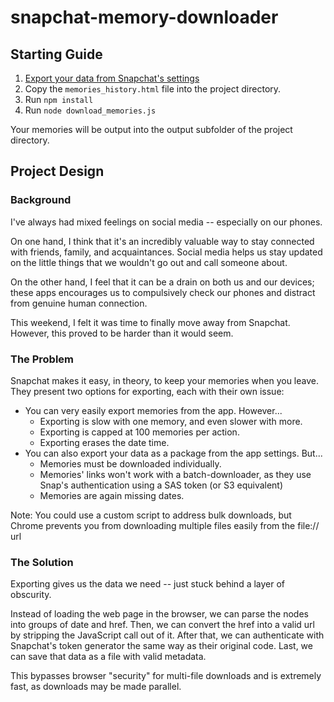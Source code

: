 # snapchat-memory-downloader

## Starting Guide

1. [Export your data from Snapchat's settings](https://support.snapchat.com/en-US/a/download-my-data)
2. Copy the `memories_history.html` file into the project directory.
3. Run `npm install`
4. Run `node download_memories.js`

Your memories will be output into the output subfolder of the project directory.

## Project Design
### Background

I've always had mixed feelings on social media -- especially on our phones.

On one hand, I think that it's an incredibly valuable way to stay connected with friends, family, and acquaintances.
Social media helps us stay updated on the little things that we wouldn't go out and call someone about.

On the other hand, I feel that it can be a drain on both us and our devices;
these apps encourages us to compulsively check our phones and distract from genuine human connection.

This weekend, I felt it was time to finally move away from Snapchat.
However, this proved to be harder than it would seem.

### The Problem

Snapchat makes it easy, in theory, to keep your memories when you leave.
They present two options for exporting, each with their own issue:

- You can very easily export memories from the app. However...
  - Exporting is slow with one memory, and even slower with more.
  - Exporting is capped at 100 memories per action.
  - Exporting erases the date time.
- You can also export your data as a package from the app settings. But...
  - Memories must be downloaded individually.
  - Memories' links won't work with a batch-downloader, as they use Snap's authentication using a SAS token (or S3 equivalent)
  - Memories are again missing dates.

Note: You could use a custom script to address bulk downloads, but Chrome prevents you from downloading multiple files easily from the file:// url

### The Solution

Exporting gives us the data we need -- just stuck behind a layer of obscurity.

Instead of loading the web page in the browser, we can parse the nodes into groups of date and href.
Then, we can convert the href into a valid url by stripping the JavaScript call out of it.
After that, we can authenticate with Snapchat's token generator the same way as their original code.
Last, we can save that data as a file with valid metadata.

This bypasses browser "security" for multi-file downloads and is extremely fast, as downloads may be made parallel.
